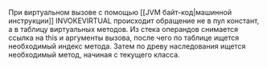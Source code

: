 При виртуальном вызове с помощью [[JVM байт-код|машинной инструкции]] INVOKEVIRTUAL происходит обращение не в пул констант, а в таблицу виртуальных методов. Из стека операндов снимается ссылка на this и аргументы вызова, после чего по таблице ищется необходимый индекс метода. Затем по древу наследования ищется необходимый метод, начиная с текущего класса.
